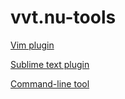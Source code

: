vvt.nu-tools
============

[Vim plugin](https://github.com/rendom/vvt.nu-vim )

[Sublime text plugin](https://github.com/rendom/vvt.nu-sublime)

[Command-line tool](https://github.com/rendom/vvt-cli )
